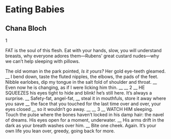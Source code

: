 # Eating Babies
## Chana Bloch
1

FAT
is the soul of this flesh.
Eat with your hands, slow, you will understand
breasts, why everyone
adores them—Rubens’ great custard nudes—why
we can’t help sleeping with
pillows.

The old woman in the park pointed,
 _Is it yours?_
Her gold eye-teeth gleamed.
 __
I bend down, taste the fluted
nipples, the elbows, the pads
of the feet. Nibble earlobes, dip
my tongue in the salt fold
of shoulder and throat.
 __
Even now he is changing,
as if I were
licking him thin.
 __
__
2
 __
HE SQUEEZES his eyes tight
to hide
and blink! he’s still here.
It’s always a surprise.
 __
Safety-fat,
angel-fat,
 __
steal it in mouthfuls,
store it away
where you save
 __
the face that you touched
for the last time
over and over,
your eyes closed
 __
so it wouldn’t go away.
 __
__
3
 __
WATCH HIM sleeping. Touch
the pulse where
the bones haven’t locked
in his damp hair:
the navel of dreams.
His eyes open for a moment, underwater.
 __
His arms drift in the dark
as your breath
washes over him.
 __
Bite one cheek. Again.
It’s your own
life you lean over, greedy,
going back for more.